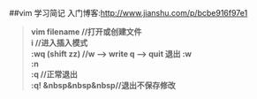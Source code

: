 ##vim 学习简记
入门博客:http://www.jianshu.com/p/bcbe916f97e1
> **vim filename     //打开或创建文件  
> i              //进入插入模式  
> :wq (shift zz) //w --> write    q --> quit  退出 
> :w  
> :n  
> :q  //正常退出  
> :q! &nbsp&nbsp&nbsp//退出不保存修改**